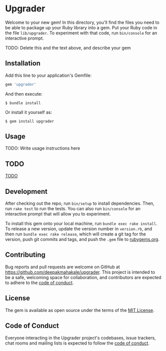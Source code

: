 # Upgrader

Welcome to your new gem! In this directory, you'll find the files you need to be
able to package up your Ruby library into a gem. Put your Ruby code in the file `lib/upgrader`.
To experiment with that code, run `bin/console` for an interactive prompt.

TODO: Delete this and the text above, and describe your gem

## Installation

Add this line to your application's Gemfile:

```ruby
gem 'upgrader'
```

And then execute:

    $ bundle install

Or install it yourself as:

    $ gem install upgrader

## Usage

TODO: Write usage instructions here

## TODO
[TODO](docs/TODO.md)

## Development

After checking out the repo, run `bin/setup` to install dependencies.
Then, run `rake test` to run the tests. You can also run `bin/console` for an
interactive prompt that will allow you to experiment.

To install this gem onto your local machine, run `bundle exec rake install`.
To release a new version, update the version number in `version.rb`, and then
run `bundle exec rake release`, which will create a git tag for the version,
push git commits and tags, and push the `.gem` file to [rubygems.org](https://rubygems.org).

## Contributing

Bug reports and pull requests are welcome on GitHub at https://github.com/deepakmahakale/upgrader.
This project is intended to be a safe, welcoming space for collaboration, and
contributors are expected to adhere to the
[code of conduct](https://github.com/deepakmahakale/upgrader/blob/master/CODE_OF_CONDUCT.md).


## License

The gem is available as open source under the terms of the
[MIT License](https://opensource.org/licenses/MIT).

## Code of Conduct

Everyone interacting in the Upgrader project's codebases, issue trackers,
chat rooms and mailing lists is expected to follow the
[code of conduct](https://github.com/deepakmahakale/upgrader/blob/master/CODE_OF_CONDUCT.md).
